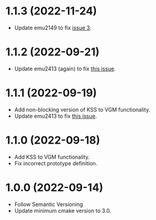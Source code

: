 # 1.1.3 (2022-11-24)
- Update emu2149 to fix [issue 3](https://github.com/digital-sound-antiques/emu2149/issues/3).

# 1.1.2 (2022-09-21)
- Update emu2413 (again) to fix [this issue](https://github.com/digital-sound-antiques/emu2413/issues/12).

# 1.1.1 (2022-09-19)
- Add non-blocking version of KSS to VGM functionality.
- Update emu2413 to fix [this issue](https://github.com/digital-sound-antiques/emu2413/issues/12).

# 1.1.0 (2022-09-18)
- Add KSS to VGM functionality.
- Fix incorrect prototype definition.

# 1.0.0 (2022-09-14)
- Follow Semantic Versioning
- Update minimum cmake version to 3.0.